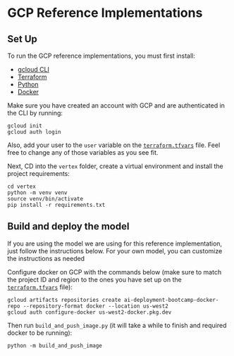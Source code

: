 # GCP Reference Implementations

## Set Up

To run the GCP reference implementations, you must first install:
- [gcloud CLI](https://cloud.google.com/sdk/docs/install)
- [Terraform](https://developer.hashicorp.com/terraform/install)
- [Python](https://www.python.org/downloads/)
- [Docker](https://docs.docker.com/engine/install/)

Make sure you have created an account with GCP and are authenticated in the CLI by running:
```shell
gcloud init
gcloud auth login
```

Also, add your user to the `user` variable on the [`terraform.tfvars`](architectures/terraform.tfvars)
file. Feel free to change any of those variables as you see fit.

Next, CD into the `vertex` folder, create a virtual environment and install the project requirements:
```shell
cd vertex
python -m venv venv
source venv/bin/activate
pip install -r requirements.txt
```

## Build and deploy the model

If you are using the model we are using for this reference implementation, just follow the instructions below.
For your own model, you can customize the instructions as needed

Configure docker on GCP with the commands below (make sure to match the project
ID and region to the ones you have set up on the [`terraform.tfvars`](architectures/terraform.tfvars) file):
```shell
gcloud artifacts repositories create ai-deployment-bootcamp-docker-repo --repository-format docker --location us-west2
gcloud auth configure-docker us-west2-docker.pkg.dev
```

Then run `build_and_push_image.py` (it will take a while to finish and required docker to be running):
```shell
python -m build_and_push_image
```

